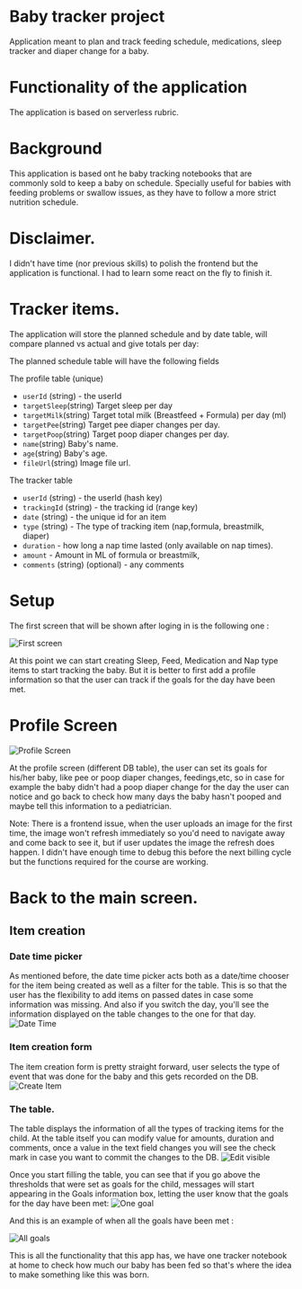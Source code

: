 # Baby tracker project

Application meant to plan and track feeding schedule, medications, sleep tracker and diaper change for a baby.

# Functionality of the application

The application is based on serverless rubric.

# Background

This application is based ont he baby tracking notebooks that are commonly sold to keep a baby on schedule. Specially useful for babies with feeding problems or swallow issues, as they have to follow a more strict nutrition schedule.

# Disclaimer.
I didn't have time (nor previous skills) to polish the frontend but the application is functional. I had to learn some react on the fly to finish it.

# Tracker items.

The application will store the planned schedule and by date table, will compare planned vs actual and give totals per day:

The planned schedule table will have the following fields

The profile table (unique)
* `userId` (string) - the userId
* `targetSleep`(string) Target sleep per day
* `targetMilk`(string) Target total milk (Breastfeed + Formula) per day (ml) 
* `targetPee`(string) Target pee diaper changes per day.
* `targetPoop`(string) Target poop diaper changes per day.
* `name`(string) Baby's name.
* `age`(string) Baby's age.
* `fileUrl`(string) Image file url.

The tracker table
* `userId` (string) - the userId (hash key)
* `trackingId` (string) - the tracking id (range key)
* `date` (string) - the unique id for an item
* `type` (string) - The type of tracking item (nap,formula, breastmilk, diaper)
* `duration` - how long a nap time lasted (only available on nap times).
* `amount` - Amount in ML of formula or breastmilk,
* `comments` (string) (optional) - any comments

# Setup

The first screen that will be shown after loging in is the following one : 

![First screen](/images/FirstScreen.png)

At this point we can start creating Sleep, Feed, Medication and Nap type items to start tracking the baby. But it is better to first add a profile information so that the user can track if the goals for the day have been met.

# Profile Screen

![Profile Screen](/images/ProfilePage.png)

At the profile screen (different DB table), the user can set its goals for his/her baby, like pee or poop diaper changes, feedings,etc, so in case for example the baby didn't had a poop diaper change for the day the user can notice and go back to check how many days the baby hasn't pooped and maybe tell this information to a pediatrician. 

Note: There is a frontend issue, when the user uploads an image for the first time, the image won't refresh immediately so you'd need to navigate away and come back to see it, but if user updates the image the refresh does happen. I didn't have enough time to debug this before the next billing cycle but the functions required for the course are working.



# Back to the main screen.

## Item creation

### Date time picker

As mentioned before, the date time picker acts both as a date/time chooser for the item being created as well as a filter for the table. This is so that the user has the flexibility to add items on passed dates in case some information was missing. And also if you switch the day, you'll see the information displayed on the table changes to the one for that day.
![Date Time](/images/DateTime.png)


### Item creation form

The item creation form is pretty straight forward, user selects the type of event that was done for the baby and this gets recorded on the DB.
![Create Item](/images/CreateItem.png)

### The table.
The table displays the information of all the types of tracking items for the child. At the table itself you can modify value for amounts, duration and comments, once a value in the text field changes you will see the check mark in case you want to commit the changes to the DB.
![Edit visible](/images/EditVisible.png)

Once you start filling the table, you can see that if you go above the thresholds that were set as goals for the child, messages will start appearing in the Goals information box, letting the user know that the goals for the day have been met:
![One goal](/images/OneGoalMet.png)

And this is an example of when all the goals have been met :

![All goals](/images/AllGoalsMet.png)

This is all the functionality that this app has, we have one tracker notebook at home to check how much our baby has been fed so that's where the idea to make something like this was born.

